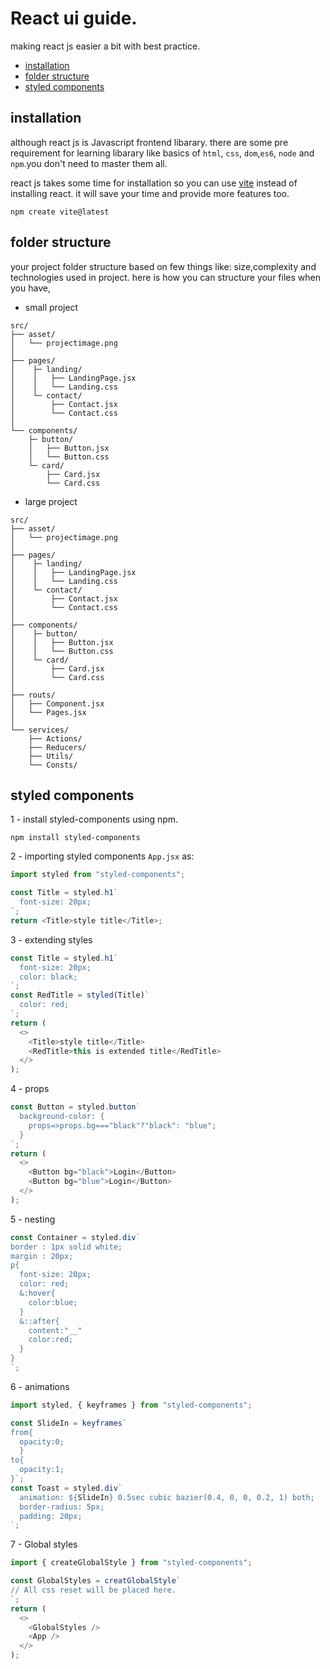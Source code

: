 # React ui guide.

making react js easier a bit with best practice.


- [installation](#installation)
- [folder structure](#folder-structure)
- [styled components](#styled-components)


## installation

although react js is Javascript frontend libarary. there are some pre requirement for learning libarary like basics of `html`, `css`, `dom`,`es6`, `node` and `npm`.you don't need to master them all.

react js takes some time for installation so you can use [vite](https://vitejs.dev/guide/) instead of installing react. it will save your time and provide more features too.

```
npm create vite@latest
```
## folder structure

your project folder structure based on few things like: size,complexity and technologies used in project. 
here is how you can structure your files when you have,

- small project

```
src/
├── asset/
│   └── projectimage.png
│
├── pages/
│    ├─ landing/
│    │   ├── LandingPage.jsx
│    │   └── Landing.css
│    └─ contact/
│        ├── Contact.jsx
│        └── Contact.css
│
└── components/
    ├─ button/
    │   ├── Button.jsx
    │   └── Button.css
    └─ card/
        ├── Card.jsx
        └── Card.css
```
- large project

```
src/
├── asset/
│   └── projectimage.png
│
├── pages/
│    ├─ landing/
│    │   ├── LandingPage.jsx
│    │   └── Landing.css
│    └─ contact/
│        ├── Contact.jsx
│        └── Contact.css
│
├── components/
│    ├─ button/
│    │   ├── Button.jsx
│    │   └── Button.css
│    └─ card/
│        ├── Card.jsx
│        └── Card.css
│   
├── routs/
│   ├── Component.jsx
│   └── Pages.jsx
│  
└── services/
    ├── Actions/
    ├── Reducers/
    ├── Utils/
    └── Consts/

```

## styled components

1 - install styled-components using npm.

```
npm install styled-components
```

2 - importing styled components `App.jsx` as:

```js
import styled from "styled-components";

const Title = styled.h1`
  font-size: 20px;
`;
return <Title>style title</Title>;
```

3 - extending styles

```js
const Title = styled.h1`
  font-size: 20px;
  color: black;
`;
const RedTitle = styled(Title)`
  color: red;
`;
return (
  <>
    <Title>style title</Title>
    <RedTitle>this is extended title</RedTitle>
  </>
);
```

4 - props

```js
const Button = styled.button`
  background-color: {
    props=>props.bg==="black"?"black": "blue";
  }
`;
return (
  <>
    <Button bg="black">Login</Button>
    <Button bg="blue">Login</Button>
  </>
);
```

5 - nesting

```js
const Container = styled.div`
border : 1px solid white;
margin : 20px;
p{
  font-size: 20px;
  color: red;
  &:hover{
    color:blue;
  }
  &::after{
    content:"__"
    color:red;
  }
}
`;
```

6 - animations

```js
import styled, { keyframes } from "styled-components";

const SlideIn = keyframes`
from{
  opacity:0;
  }
to{
  opacity:1;
}`;
const Toast = styled.div`
  animation: ${SlideIn} 0.5sec cubic bazier(0.4, 0, 0, 0.2, 1) both;
  border-radius: 5px;
  padding: 20px;
`;
```

7 - Global styles

```js
import { createGlobalStyle } from "styled-components";

const GlobalStyles = creatGlobalStyle`
// All css reset will be placed here. 
`;
return (
  <>
    <GlobalStyles />
    <App />
  </>
);
```





<!-- 

## import and exports

imports and export are JavaScript concept its came in use in es6 update.

### components

we have to create file `index.js/ts/jsx` to add exports in components folder.

```js
//export your component as index.js/ts/jsx file.

export { default as ChannelCard } from "./ChannelCard";
export { default as VideoCard } from "./VideoCard";
export { default as ChannelDetail } from "./ChannelDetail";
export { default as Feed } from "./Feed";

//import from your component as index.js/ts/jsx file.

import { ChannelCard, VideoCard, ChannelDetail, Feed } from "./";
```

### files and links

we have to create file `utils/constant.js/ts/jsx` to export components.

```js
// mui components
import MusicNoteIcon from "@mui/icons-material/MusicNote";
import HomeIcon from "@mui/icons-material/Home";
import CodeIcon from "@mui/icons-material/Code";
import OndemandVideoIcon from "@mui/icons-material/OndemandVideo";
import SportsEsportsIcon from "@mui/icons-material/SportsEsports";
//logo.png link
export const logo = "https://i.ibb.co/s9Qys2j/logo.png";
//react icons
export const categories = [
  { name: "New", icon: <HomeIcon /> },
  { name: "Coding", icon: <CodeIcon /> },
  { name: "ReactJS", icon: <CodeIcon /> },
  { name: "NextJS", icon: <CodeIcon /> },
];
// links url
export const demoThumbnailUrl = "https://i.ibb.co/G2L2Gwp/API-Course.png";
export const demoChannelUrl = "/channel/UCmXmlB4-HJytD7wek0Uo97A";
export const demoVideoUrl = "/video/GDa8kZLNhJ4";
//import from your component as utils/constant.js/ts/jsx file.
import {
  demoThumbnailUrl,
  demoVideoUrl,
  demoVideoTitle,
  demoChannelUrl,
  demoChannelTitle,
} from "../utils/constant";
```

### maping through array

```js
// importing images
import post1 from "assets/post1.png";
import post2 from "assets/post2.png";
import post3 from "assets/post3.png";
import post4 from "assets/post4.png";
import post5 from "assets/post5.png";
import post6 from "assets/post6.png";
// adding to the array
const posts = [post1,post2,post3,post4,post5,post6,];
// maping array in the  div
posts.map((post, index) => <div key={`post-${index}`} src={post} />
```

## destructuring

### destructuring props

there are many ways to destructure props in JavaScript. we will explore few of them.

1 - props without destructuring.

```js
//Props without destructuring - function recieve props as parameter.
function Product(props) {
  return (
    <div>
      <img src={props.img} alt="products" />
      <h4>{props.name}</h4>
      <p>{props.description}</p>
      <h4>{props.price}</h4>
    </div>
  );
}
export default Product;
```

2 - function recieve props as parameter

```js
function Product = (props) => {
//destructuring props in the body of function.
    const { img, name, desc, price} = props;
    return (
      <div>
      // props usage.
      <img src={img} alt="products"/>
        <h4>{name}</h4>
        <p>{description}</p>
        <h4>{price}</h4>
      </div>
    );
}
export default Product
```

3 - function recieve props to destructure

```js
//destructuring in function's parameter
function Product = ({ img, name, desc, price}) => {
    return (
      <div>
      // props usage.
      <img src={img} alt="products" />
        <h4>{name}</h4>
        <p>{description}</p>
        <h4>{price}</h4>
      </div>
    );
}
export default Product
```

usage of props from product functuion

```js
<Product
img="https://ng.jumia.is/unsafe/fit-in/300x300/filters:fill(white)/product/82/6142201/1.jpg?2933"
name="Cyxus"
desc="Non-Slip Fitness Leisure Running Sneakers"
price="$29"
/>
<Product
img="https://ng.jumia.is/unsafe/fit-in/300x300/filters:fill(white)/product/01/241417/1.jpg?6747"
name="Vitike"
desc="Latest Men Sneakers -Black"
price="$100"
/>
<Product
img="https://ng.jumia.is/unsafe/fit-in/300x300/filters:fill(white)/product/06/4410121/1.jpg?4437"
name="Aomei"
desc="Men's Trend Casual Sports Shoe"
price="$40"
/>
```

### pro tips

- create a good folder-structure.
- keep your key prop unique across the whole app.
- don't use inline-styles.
- use functional components (like arrow-functions).
- maintain a proper import structure (third-party imports first  internal imports below).
- Maintain a structured import order.
- format your code before committing.

### author

errors are expected if you find one report it to the [author](https://twitter.com/engsiraj_).
 -->
